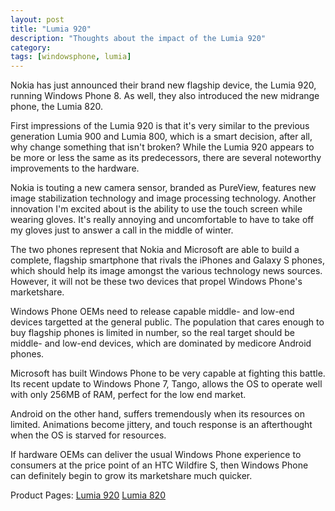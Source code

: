```yaml
---
layout: post
title: "Lumia 920"
description: "Thoughts about the impact of the Lumia 920"
category:
tags: [windowsphone, lumia]
---
```


Nokia has just announced their brand new flagship device, the Lumia 920, running Windows Phone 8.  As well, they also introduced the new midrange phone, the Lumia 820.

First impressions of the Lumia 920 is that it's very similar to the previous generation Lumia 900 and Lumia 800, which is a smart decision, after all, why change something that isn't broken?  While the Lumia 920 appears to be more or less the same as its predecessors, there are several noteworthy improvements to the hardware.

Nokia is touting a new camera sensor, branded as PureView, features new image stabilization technology and image processing technology.  Another innovation I'm excited about is the ability to use the touch screen while wearing gloves.  It's really annoying and uncomfortable to have to take off my gloves just to answer a call in the middle of winter.

The two phones represent that Nokia and Microsoft are able to build a complete, flagship smartphone that rivals the iPhones and Galaxy S phones, which should help its image amongst the various technology news sources.  However, it will not be these two devices that propel Windows Phone's marketshare.

Windows Phone OEMs need to release capable middle- and low-end devices targetted at the general public.  The population that cares enough to buy flagship phones is limited in number, so the real target should be middle- and low-end devices, which are dominated by medicore Android phones.

Microsoft has built Windows Phone to be very capable at fighting this battle.  Its recent update to Windows Phone 7, Tango, allows the OS to operate well with only 256MB of RAM, perfect for the low end market.

Android on the other hand, suffers tremendously when its resources on limited.  Animations become jittery, and touch response is an afterthought when the OS is starved for resources.

If hardware OEMs can deliver the usual Windows Phone experience to consumers at the price point of an HTC Wildfire S, then Windows Phone can definitely begin to grow its marketshare much quicker.

Product Pages:
[Lumia 920](http://www.nokia.com/global/products/phone/lumia920/)
[Lumia 820](http://www.nokia.com/global/products/phone/lumia820/)